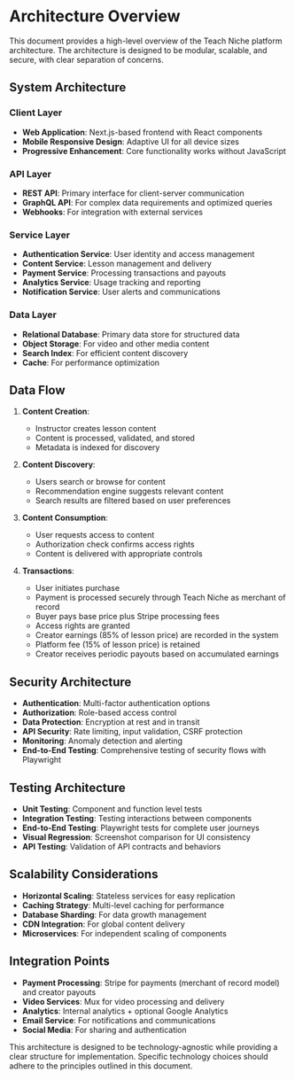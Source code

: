 # Architecture Overview

This document provides a high-level overview of the Teach Niche platform architecture. The architecture is designed to be modular, scalable, and secure, with clear separation of concerns.

## System Architecture

### Client Layer
- **Web Application**: Next.js-based frontend with React components
- **Mobile Responsive Design**: Adaptive UI for all device sizes
- **Progressive Enhancement**: Core functionality works without JavaScript

### API Layer
- **REST API**: Primary interface for client-server communication
- **GraphQL API**: For complex data requirements and optimized queries
- **Webhooks**: For integration with external services

### Service Layer
- **Authentication Service**: User identity and access management
- **Content Service**: Lesson management and delivery
- **Payment Service**: Processing transactions and payouts
- **Analytics Service**: Usage tracking and reporting
- **Notification Service**: User alerts and communications

### Data Layer
- **Relational Database**: Primary data store for structured data
- **Object Storage**: For video and other media content
- **Search Index**: For efficient content discovery
- **Cache**: For performance optimization

## Data Flow

1. **Content Creation**:
   - Instructor creates lesson content
   - Content is processed, validated, and stored
   - Metadata is indexed for discovery

2. **Content Discovery**:
   - Users search or browse for content
   - Recommendation engine suggests relevant content
   - Search results are filtered based on user preferences

3. **Content Consumption**:
   - User requests access to content
   - Authorization check confirms access rights
   - Content is delivered with appropriate controls

4. **Transactions**:
   - User initiates purchase
   - Payment is processed securely through Teach Niche as merchant of record
   - Buyer pays base price plus Stripe processing fees
   - Access rights are granted
   - Creator earnings (85% of lesson price) are recorded in the system
   - Platform fee (15% of lesson price) is retained
   - Creator receives periodic payouts based on accumulated earnings

## Security Architecture

- **Authentication**: Multi-factor authentication options
- **Authorization**: Role-based access control
- **Data Protection**: Encryption at rest and in transit
- **API Security**: Rate limiting, input validation, CSRF protection
- **Monitoring**: Anomaly detection and alerting
- **End-to-End Testing**: Comprehensive testing of security flows with Playwright

## Testing Architecture

- **Unit Testing**: Component and function level tests
- **Integration Testing**: Testing interactions between components
- **End-to-End Testing**: Playwright tests for complete user journeys
- **Visual Regression**: Screenshot comparison for UI consistency
- **API Testing**: Validation of API contracts and behaviors

## Scalability Considerations

- **Horizontal Scaling**: Stateless services for easy replication
- **Caching Strategy**: Multi-level caching for performance
- **Database Sharding**: For data growth management
- **CDN Integration**: For global content delivery
- **Microservices**: For independent scaling of components

## Integration Points

- **Payment Processing**: Stripe for payments (merchant of record model) and creator payouts
- **Video Services**: Mux for video processing and delivery
- **Analytics**: Internal analytics + optional Google Analytics
- **Email Service**: For notifications and communications
- **Social Media**: For sharing and authentication

This architecture is designed to be technology-agnostic while providing a clear structure for implementation. Specific technology choices should adhere to the principles outlined in this document.
